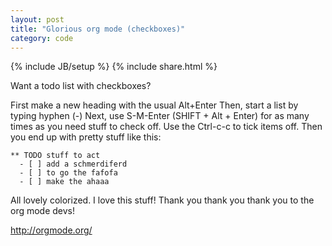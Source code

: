 ```yaml
---
layout: post
title: "Glorious org mode (checkboxes)"
category: code
---
```

{% include JB/setup %}
{% include share.html %}

Want a todo list with checkboxes?

First make a new heading with the usual Alt+Enter Then, start a list
by typing hyphen (-) Next, use S-M-Enter (SHIFT + Alt + Enter) for as
many times as you need stuff to check off.  Use the Ctrl-c-c to tick
items off. Then you end up with pretty stuff like this:

    ** TODO stuff to act
      - [ ] add a schmerdiferd
      - [ ] to go the fafofa
      - [ ] make the ahaaa

All lovely colorized. I love this stuff! Thank you thank you thank you
to the org mode devs! 

<a href="http://orgmode.org/" target="_blank">http://orgmode.org/</a>
